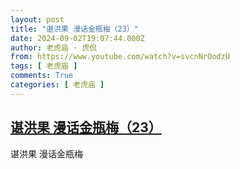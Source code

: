 ```yaml
---
layout: post
title: "谌洪果 漫话金瓶梅（23）"
date: 2024-09-02T19:07:44.000Z
author: 老虎庙 · 虎侃
from: https://www.youtube.com/watch?v=svcnNrOodzU
tags: [ 老虎庙 ]
comments: True
categories: [ 老虎庙 ]
---
```

<!--1725304064000-->
[谌洪果 漫话金瓶梅（23）](https://www.youtube.com/watch?v=svcnNrOodzU)
------

<div>
谌洪果 漫话金瓶梅
</div>
